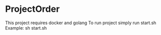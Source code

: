 # ProjectOrder
This project requires docker and golang
To run project simply run start.sh
Example: sh start.sh
